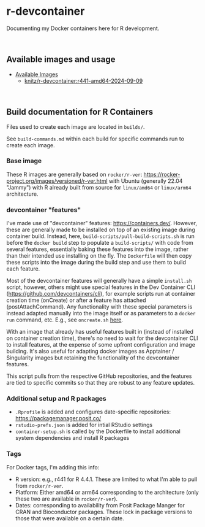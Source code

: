 # r-devcontainer

Documenting my Docker containers here for R development.

<br>

## Available images and usage

- [Available Images](https://github.com/mikeknitz/r-devcontainer/wiki/Available-Images)
    - [knitz/r-devcontainer:r441-amd64-2024-09-09](https://github.com/mikeknitz/r-devcontainer/wiki/Available-Images#knitzr-devcontainerr441-amd64-2024-09-09)

<br>

## Build documentation for R Containers

Files used to create each image are located in `builds/`.

See `build-commands.md` within each build for specific commands run to create each image.

### Base image

These R images are generally based on `rocker/r-ver`: <https://rocker-project.org/images/versioned/r-ver.html> with Ubuntu (generally 22.04 "Jammy") with R already built from source for `linux/amd64` or `linux/arm64` architecture.

### devcontainer "features"

I've made use of "devcontainer" features: <https://containers.dev/>. However, these are generally made to be installed on top of an existing image during container build. Instead, here, `build-scripts/pull-build-scripts.sh` is run before the `docker build` step to populate a `build-scripts/` with code from several features, essentially baking these features into the image, rather than their intended use installing on the fly. The `Dockerfile` will then copy these scripts into the image during the build step and use them to build each feature.

Most of the devcontainer features will generally have a simple `install.sh` script, however, others might use special features in the Dev Container CLI (<https://github.com/devcontainers/cli>), for example scripts run at container creation time (onCreate) or after a feature has attached (postAttachCommand). Any functionality with these special parameters is instead adapted manually into the image itself or as parameters to a `docker run` command, etc. E.g., see `oncreate.sh` [here](https://github.com/rocker-org/devcontainer-features/blob/main/src/rstudio-server/oncreate.sh).

With an image that already has useful features built in (instead of installed on container creation time), there's no need to wait for the devcontainer CLI to install features, at the expense of some upfront configuration and image building. It's also useful for adapting docker images as Apptainer / Singularity images but retaining the functionality of the devcontainer features.

This script pulls from the respective GitHub repositories, and the features are tied to specific commits so that they are robust to any feature updates.

### Additional setup and R packages

- `.Rprofile` is added and configures date-specific repositories: <https://packagemanager.posit.co/>
- `rstudio-prefs.json` is added for intial RStudio settings
- `container-setup.sh` is called by the Dockerfile to install additional system dependencies and install R packages

### Tags

For Docker tags, I'm adding this info:

- R version: e.g., r441 for R 4.4.1. These are limited to what I'm able to pull from `rocker/r-ver`.
- Platform: Either amd64 or arm64 corresponding to the architecture (only these two are available in `rocker/r-ver`).
- Dates: corresponding to availability from Posit Package Manger for CRAN and Bioconductor packages. These lock in package versions to those that were available on a certain date.

<br>

<!--

## TODO

- [ ] Add `linux/arm64` architecture
- [ ] Add logs to note final container specification
- [ ] Document dotfile integration / installation from host
- [ ] Document usage with devcontainer CLI
- [ ] Document usage with Windows / WSL
- [ ] Document usage with Singularity / Apptainer / HPC
- [x] Lock the last few R packages installed through GitHub to specific commits
- [ ] Refactor build process to have configurable options
- [ ] Add options for minimally sized container to run a script non-interactively
- [ ] Try to optimize container size a bit anyway otherwise
- [ ] Add options for R package installation
- [ ] Add options for RStudio configuration
- [ ] Add options/support for [renv](https://rstudio.github.io/renv/)
- [ ] Add options/support for [shiny](https://shiny.posit.co/)

-->
